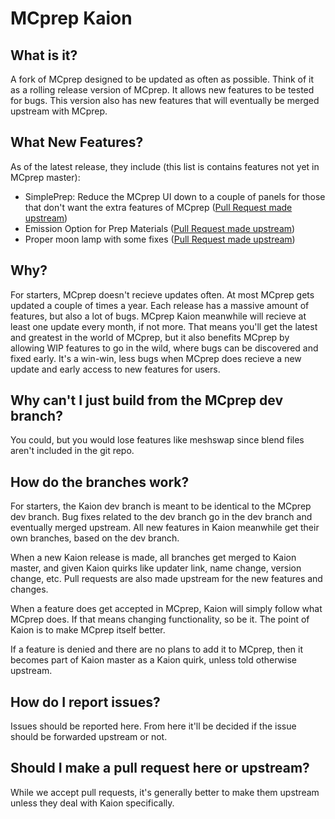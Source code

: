 # MCprep Kaion

## What is it?
A fork of MCprep designed to be updated as often as possible. Think of it as a rolling release version of MCprep. It allows new features to be tested for bugs. This version also has new features that will eventually be merged upstream with MCprep.

## What New Features?
As of the latest release, they include (this list is contains features not yet in MCprep master):
* SimplePrep: Reduce the MCprep UI down to a couple of panels for those that don't want the extra features of MCprep ([Pull Request made upstream](https://github.com/TheDuckCow/MCprep/pull/366))
* Emission Option for Prep Materials ([Pull Request made upstream](https://github.com/TheDuckCow/MCprep/pull/364))
* Proper moon lamp with some fixes ([Pull Request made upstream](https://github.com/TheDuckCow/MCprep/pull/370))

## Why?
For starters, MCprep doesn't recieve updates often. At most MCprep gets updated a couple of times a year. Each release has a massive amount of features, but also a lot of bugs. MCprep Kaion meanwhile will recieve at least one update every month, if not more. That means you'll get the latest and greatest in the world of MCprep, but it also benefits MCprep by allowing WIP features to go in the wild, where bugs can be discovered and fixed early. It's a win-win, less bugs when MCprep does recieve a new update and early access to new features for users.

## Why can't I just build from the MCprep dev branch?
You could, but you would lose features like meshswap since blend files aren't included in the git repo.

## How do the branches work?
For starters, the Kaion dev branch is meant to be identical to the MCprep dev branch. Bug fixes related to the dev branch go in the dev branch and eventually merged upstream. All new features in Kaion meanwhile get their own branches, based on the dev branch.

When a new Kaion release is made, all branches get merged to Kaion master, and given Kaion quirks like updater link, name change, version change, etc. Pull requests are also made upstream for the new features and changes.

When a feature does get accepted in MCprep, Kaion will simply follow what MCprep does. If that means changing functionality, so be it. The point of Kaion is to make MCprep itself better.

If a feature is denied and there are no plans to add it to MCprep, then it becomes part of Kaion master as a Kaion quirk, unless told otherwise upstream.

## How do I report issues?
Issues should be reported here. From here it'll be decided if the issue should be forwarded upstream or not.

## Should I make a pull request here or upstream?
While we accept pull requests, it's generally better to make them upstream unless they deal with Kaion specifically.
